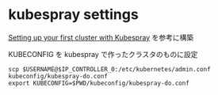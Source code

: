 # kubespray settings
[Setting up your first cluster with Kubespray](https://github.com/kubernetes-sigs/kubespray/blob/master/docs/setting-up-your-first-cluster.md) を参考に構築

KUBECONFIG を kubespray で作ったクラスタのものに設定
```
scp $USERNAME@$IP_CONTROLLER_0:/etc/kubernetes/admin.conf kubeconfig/kubespray-do.conf
export KUBECONFIG=$PWD/kubeconfig/kubespray-do.conf
```